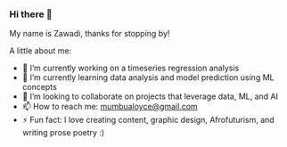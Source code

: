 ### Hi there 👋

My name is Zawadi, thanks for stopping by!

A little about me:
- 🔭 I’m currently working on a timeseries regression analysis 
- 🌱 I’m currently learning data analysis and model prediction using ML concepts
- 👯 I’m looking to collaborate on projects that leverage data, ML, and AI
- 📫 How to reach me: mumbualoyce@gmail.com
- ⚡ Fun fact: I love creating content, graphic design, Afrofuturism, and writing prose poetry :)
